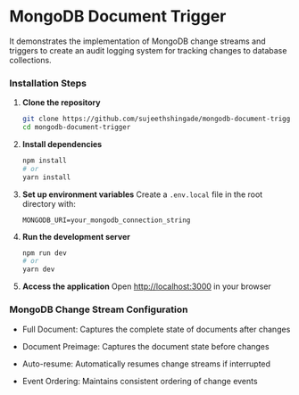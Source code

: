 # MongoDB Document Trigger

It demonstrates the implementation of MongoDB change streams and triggers to create an audit logging system for tracking changes to database collections.

### Installation Steps

1. **Clone the repository**
   ```bash
   git clone https://github.com/sujeethshingade/mongodb-document-trigger.git
   cd mongodb-document-trigger
   ```

2. **Install dependencies**
   ```bash
   npm install
   # or
   yarn install
   ```

3. **Set up environment variables**
   Create a `.env.local` file in the root directory with:
   ```
   MONGODB_URI=your_mongodb_connection_string
   ```

4. **Run the development server**
   ```bash
   npm run dev
   # or
   yarn dev
   ```

5. **Access the application**
   Open [http://localhost:3000](http://localhost:3000) in your browser

### MongoDB Change Stream Configuration

- Full Document: Captures the complete state of documents after changes
  
- Document Preimage: Captures the document state before changes

- Auto-resume: Automatically resumes change streams if interrupted

- Event Ordering: Maintains consistent ordering of change events
